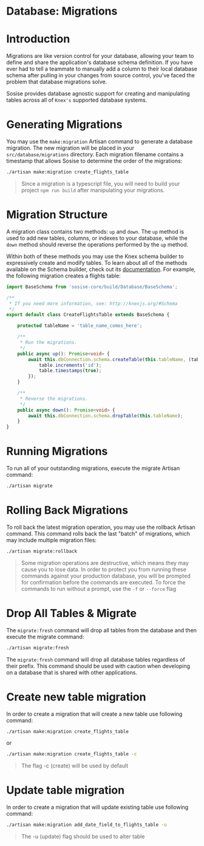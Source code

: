 # Database: Migrations
# Introduction
Migrations are like version control for your database, allowing your team to define and share the application's database schema definition. If you have ever had to tell a teammate to manually add a column to their local database schema after pulling in your changes from source control, you've faced the problem that database migrations solve.

Sosise provides database agnostic support for creating and manipulating tables across all of `Knex's` supported database systems.

# Generating Migrations
You may use the `make:migration` Artisan command to generate a database migration. The new migration will be placed in your `src/database/migrations` directory. Each migration filename contains a timestamp that allows Sosise to determine the order of the migrations:

```sh
./artisan make:migration create_flights_table
```

> Since a migration is a typescript file, you will need to build your project `npm run build` after manipulating your migrations.

# Migration Structure
A migration class contains two methods: `up` and `down`. The `up` method is used to add new tables, columns, or indexes to your database, while the `down` method should reverse the operations performed by the `up` method.

Within both of these methods you may use the Knex schema builder to expressively create and modify tables. To learn about all of the methods available on the Schema builder, check out its [documentation](http://knexjs.org/#Schema). For example, the following migration creates a flights table:

```typescript
import BaseSchema from 'sosise-core/build/Database/BaseSchema';

/**
 * If you need more information, see: http://knexjs.org/#Schema
 */
export default class CreateFlightsTable extends BaseSchema {

    protected tableName = 'table_name_comes_here';

    /**
     * Run the migrations.
     */
    public async up(): Promise<void> {
        await this.dbConnection.schema.createTable(this.tableName, (table) => {
            table.increments('id');
            table.timestamps(true);
        });
    }

    /**
     * Reverse the migrations.
     */
    public async down(): Promise<void> {
        await this.dbConnection.schema.dropTable(this.tableName);
    }
}
```

# Running Migrations
To run all of your outstanding migrations, execute the migrate Artisan command:

```sh
./artisan migrate
```

# Rolling Back Migrations
To roll back the latest migration operation, you may use the rollback Artisan command. This command rolls back the last "batch" of migrations, which may include multiple migration files:

```sh
./artisan migrate:rollback
```

> Some migration operations are destructive, which means they may cause you to lose data. In order to protect you from running these commands against your production database, you will be prompted for confirmation before the commands are executed. To force the commands to run without a prompt, use the `-f` or `--force` flag

# Drop All Tables & Migrate
The `migrate:fresh` command will drop all tables from the database and then execute the migrate command:

```sh
./artisan migrate:fresh
```

The `migrate:fresh` command will drop all database tables regardless of their prefix. This command should be used with caution when developing on a database that is shared with other applications.

# Create new table migration
In order to create a migration that will create a new table use following command:

```sh
./artisan make:migration create_flights_table
```

or

```sh
./artisan make:migration create_flights_table -c
```

> The flag -c (create) will be used by default

# Update table migration
In order to create a migration that will update existing table use following command:

```sh
./artisan make:migration add_date_field_to_flights_table -u
```

> The -u (update) flag should be used to alter table